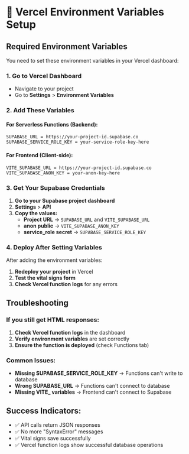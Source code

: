# 🔧 Vercel Environment Variables Setup

## Required Environment Variables

You need to set these environment variables in your Vercel dashboard:

### 1. Go to Vercel Dashboard
- Navigate to your project
- Go to **Settings** > **Environment Variables**

### 2. Add These Variables

#### For Serverless Functions (Backend):
```
SUPABASE_URL = https://your-project-id.supabase.co
SUPABASE_SERVICE_ROLE_KEY = your-service-role-key-here
```

#### For Frontend (Client-side):
```
VITE_SUPABASE_URL = https://your-project-id.supabase.co
VITE_SUPABASE_ANON_KEY = your-anon-key-here
```

### 3. Get Your Supabase Credentials

1. **Go to your Supabase project dashboard**
2. **Settings** > **API**
3. **Copy the values:**
   - **Project URL** → `SUPABASE_URL` and `VITE_SUPABASE_URL`
   - **anon public** → `VITE_SUPABASE_ANON_KEY`
   - **service_role secret** → `SUPABASE_SERVICE_ROLE_KEY`

### 4. Deploy After Setting Variables

After adding the environment variables:
1. **Redeploy your project** in Vercel
2. **Test the vital signs form**
3. **Check Vercel function logs** for any errors

## Troubleshooting

### If you still get HTML responses:
1. **Check Vercel function logs** in the dashboard
2. **Verify environment variables** are set correctly
3. **Ensure the function is deployed** (check Functions tab)

### Common Issues:
- **Missing SUPABASE_SERVICE_ROLE_KEY** → Functions can't write to database
- **Wrong SUPABASE_URL** → Functions can't connect to database
- **Missing VITE_ variables** → Frontend can't connect to Supabase

## Success Indicators:
- ✅ API calls return JSON responses
- ✅ No more "SyntaxError" messages
- ✅ Vital signs save successfully
- ✅ Vercel function logs show successful database operations
